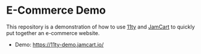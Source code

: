 # E-Commerce Demo

This repository is a demonstration of how to use [11ty](https://www.11ty.dev/) and [JamCart](https://jamcart.io/) to quickly put together an e-commerce website.

* Demo: https://11ty-demo.jamcart.io/
